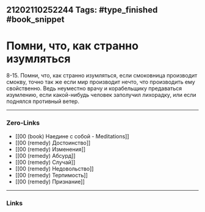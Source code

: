 21202110252244
Tags: #type_finished #book_snippet 
---
# Помни, что, как странно изумляться

 8-15. Помни, что, как странно изумляться, если смоковница производит смокву, точно так же  если мир производит нечто, что производить ему свойственно. Ведь неуместно врачу и корабельщику предаваться изумлению, если какой-нибудь человек заполучил лихорадку, или если поднялся противный ветер. 

---
### Zero-Links
 - [[00 (book) Наедине с собой - Meditations]]
 - [[00 (remedy) Достоинство]]
 - [[00 (remedy) Изменения]]
 - [[00 (remedy) Абсурд]]
 - [[00 (remedy) Случай]]
 - [[00 (remedy) Недовольство]]
 - [[00 (remedy) Терпимость]]
- [[00 (remedy) Признание]]
---
### Links
